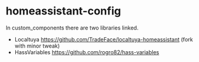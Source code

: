 # homeassistant-config


In custom_components there are two libraries linked. 

- Localtuya https://github.com/TradeFace/localtuya-homeassistant (fork with minor tweak) 
- HassVariables https://github.com/rogro82/hass-variables

